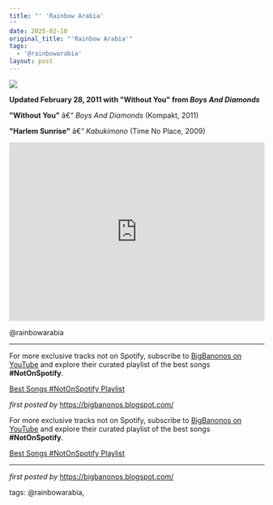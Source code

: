 ```yaml
---
title: "' 'Rainbow Arabia'
'"
date: 2025-02-10
original_title: "'Rainbow Arabia'"
tags:
  - '@rainbowarabia'
layout: post
---
```

 <!-- Rainbow Arabia -->
<img src="https://i.scdn.co/image/ab67616d00001e02f513005d473cef4ef16e3352" /> <p><strong>Updated February 28, 2011 with "Without You" from <em>Boys And Diamonds</em></strong></p> <p><strong>"Without You"</strong> â€“ <em>Boys And Diamonds</em> (Kompakt, 2011)</p>
<p><strong>"Harlem Sunrise"</strong> â€“ <em>Kabukimono</em> (Time No Place, 2009)</p> <iframe src="https://open.spotify.com/embed/playlist/5tR3GOieoGRvkcFdQPv67F?utm_source=generator" width="100%" height="352" frameBorder="0" allowfullscreen="" allow="autoplay; clipboard-write; encrypted-media; fullscreen; picture-in-picture" loading="lazy"></iframe> <p>@rainbowarabia</p> <hr /><!-- Footer -->
<p>For more exclusive tracks not on Spotify, subscribe to <a href="https://www.youtube.com/@BigBanonos" target="_blank">BigBanonos on YouTube</a> and explore their curated playlist of the best songs <strong>#NotOnSpotify</strong>.</p> <p><a href="https://www.youtube.com/playlist?list=PLtuNtuTatqI0kFahUCbtbfenC_ET5O_tr" target="_blank">Best Songs #NotOnSpotify Playlist</a></p> <p><em>first posted by</em> <a href="https://bigbanonos.blogspot.com/" rel="noopener" target="_new">https://bigbanonos.blogspot.com/</a></p>


<!--Subscribe and Playlist Links-->
<div>
    <p>For more exclusive tracks not on Spotify, subscribe to <a href="https://www.youtube.com/@BigBanonos" target="_blank">BigBanonos on YouTube</a> and explore their curated playlist of the best songs <strong>#NotOnSpotify</strong>.</p>
    <p><a href="https://www.youtube.com/playlist?list=PLtuNtuTatqI0kFahUCbtbfenC_ET5O_tr" target="_blank">Best Songs #NotOnSpotify Playlist<br /></a></p></div>

<hr />

<p><em>first posted by</em> <a href="https://bigbanonos.blogspot.com/" rel="noopener" target="_new">https://bigbanonos.blogspot.com/</a></p>

<p>tags: @rainbowarabia,</p>

